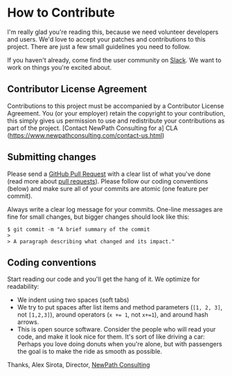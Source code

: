 # How to Contribute


I'm really glad you're reading this, because we need volunteer developers and users. We'd love to accept your patches and contributions to this project. There are just a few small guidelines you need to follow.

If you haven't already, come find the user community on [Slack](https://www.newpathconsulting.com/watm). We want to work on things you're excited about.

## Contributor License Agreement

Contributions to this project must be accompanied by a Contributor License Agreement. You (or your employer) retain the copyright to your contribution, this simply gives us permission to use and redistribute your contributions as part of the project. [Contact NewPath Consulting for a] CLA (https://www.newpathconsulting.com/contact-us.html)


## Submitting changes

Please send a [GitHub Pull Request](https://github.com/asirota/watm/pull/new/master) with a clear list of what you've done (read more about [pull requests](http://help.github.com/pull-requests/)). Please follow our coding conventions (below) and make sure all of your commits are atomic (one feature per commit).

Always write a clear log message for your commits. One-line messages are fine for small changes, but bigger changes should look like this:

    $ git commit -m "A brief summary of the commit
    > 
    > A paragraph describing what changed and its impact."

## Coding conventions

Start reading our code and you'll get the hang of it. We optimize for readability:

  * We indent using two spaces (soft tabs)
  * We try to put spaces after list items and method parameters (`[1, 2, 3]`, not `[1,2,3]`), around operators (`x += 1`, not `x+=1`), and around hash arrows.
  * This is open source software. Consider the people who will read your code, and make it look nice for them. It's sort of like driving a car: Perhaps you love doing donuts when you're alone, but with passengers the goal is to make the ride as smooth as possible.
  
Thanks,
Alex Sirota, Director, [NewPath Consulting](https://www.newpathconsulting.com)